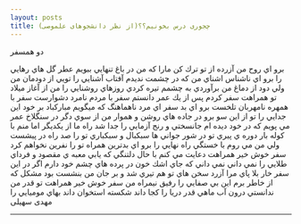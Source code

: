 ```yaml
---
layout: posts
title: چجوری درس بخونیم؟؟(از نظر دانشجوهای علموصی)
---
```

دو همسفر

برو اي روح من آزرده از تو ترك كن مارا
كه من در باغ تنهايي
ببويم عطر گل هاي رهايي را
برو اي ناشناس اشناي من
كه در چشمت نديدم آفتاب آشنايي را
تويي از دودمان من
ولي دود از دماغ من برآوردي
به چشمم تيره كردي روزهاي روشنايي را
من از آغاز ميلاد تو همراهت سفر كردم
پس از يك عمر دانستم
سفر با مردم نامرد دشوارست
سفر با همهره نامهربان تلخست
برو اي بد سفر اي مرد ناهماهنگ
كه ميگويم مباركباد بر خود اين جدايي را
تو از اين سو برو در جاده هاي روشن و هموار
من از سوي دگر در سنگلاخ عمر مي پويم
كه در خود ديده ام جانسختي و رنج آزمايي را
جدا شد راه ما از يكديگر اما
منم با كوله بار دوره ي پيري
تو در شور جواني ها سبكبال و سبكباري
تو را صد راه در پيشست
ولي من مي روم با خستگي راه نهايي را
برو اي بدترين همراه
تو را نفرين نخواهم كرد
سفر خوش خير همراهت
دعايت مي كنم با حال دلتنگي
كه يابي معبه ي مقصود و فرداي طلايي را
نمي داني نمي داني
كه جاي اشك خون در پرده هاي چشم خود دارم
اگر در اين سفر خار بلا پاي مرا آزرد
سخن هاي تو هم تيري شد و بر جان من بنشست
بود مشكل كه از خاطر برم اين بي صفايي را
رفيق نيمراه من
سفر خوش خير همراهت
تو قدر من ندانستي
درون آب ماهي قدر دريا را كجا داند
شكسته استخوان داند بهاي موميايي را
مهدی سهیلی


---


